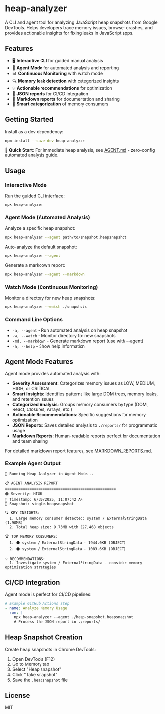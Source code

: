 # heap-analyzer

A CLI and agent tool for analyzing JavaScript heap snapshots from Google DevTools. Helps developers trace memory issues, browser crashes, and provides actionable insights for fixing leaks in JavaScript apps.

## Features

- 🖥️ **Interactive CLI** for guided manual analysis
- 🤖 **Agent Mode** for automated analysis and reporting
- 📊 **Continuous Monitoring** with watch mode
- 🔍 **Memory leak detection** with categorized insights
- 💡 **Actionable recommendations** for optimization
- 📁 **JSON reports** for CI/CD integration
- 📝 **Markdown reports** for documentation and sharing
- 🎯 **Smart categorization** of memory consumers

## Getting Started

Install as a dev dependency:

```sh
npm install --save-dev heap-analyzer
```

**🚀 Quick Start**: For immediate heap analysis, see [AGENT.md](./AGENT.md) - zero-config automated analysis guide.

## Usage

### Interactive Mode

Run the guided CLI interface:

```sh
npx heap-analyzer
```

### Agent Mode (Automated Analysis)

Analyze a specific heap snapshot:

```sh
npx heap-analyzer --agent path/to/snapshot.heapsnapshot
```

Auto-analyze the default snapshot:

```sh
npx heap-analyzer --agent
```

Generate a markdown report:

```sh
npx heap-analyzer --agent --markdown
```

### Watch Mode (Continuous Monitoring)

Monitor a directory for new heap snapshots:

```sh
npx heap-analyzer --watch ./snapshots
```

### Command Line Options

- `-a, --agent` - Run automated analysis on heap snapshot
- `-w, --watch` - Monitor directory for new snapshots
- `-md, --markdown` - Generate markdown report (use with --agent)
- `-h, --help` - Show help information

## Agent Mode Features

Agent mode provides automated analysis with:

- **Severity Assessment**: Categorizes memory issues as LOW, MEDIUM, HIGH, or CRITICAL
- **Smart Insights**: Identifies patterns like large DOM trees, memory leaks, and retention issues
- **Categorized Analysis**: Groups memory consumers by type (DOM, React, Closures, Arrays, etc.)
- **Actionable Recommendations**: Specific suggestions for memory optimization
- **JSON Reports**: Saves detailed analysis to `./reports/` for programmatic usage
- **Markdown Reports**: Human-readable reports perfect for documentation and team sharing

For detailed markdown report features, see [MARKDOWN_REPORTS.md](./MARKDOWN_REPORTS.md).

### Example Agent Output

```
🤖 Running Heap Analyzer in Agent Mode...

📋 AGENT ANALYSIS REPORT
==================================================
🟠 Severity: HIGH
📅 Timestamp: 6/30/2025, 11:07:42 AM
📁 Snapshot: single.heapsnapshot

🔍 KEY INSIGHTS:
  1. Large memory consumer detected: system / ExternalStringData (1.90MB)
  2. Total heap size: 9.73MB with 127,468 objects

🏆 TOP MEMORY CONSUMERS:
  1. ⚫ system / ExternalStringData - 1944.0KB (OBJECT)
  2. ⚫ system / ExternalStringData - 1083.6KB (OBJECT)

💡 RECOMMENDATIONS:
  1. Investigate system / ExternalStringData - consider memory optimization strategies
```

## CI/CD Integration

Agent mode is perfect for CI/CD pipelines:

```yaml
# Example GitHub Actions step
- name: Analyze Memory Usage
  run: |
    npx heap-analyzer --agent ./heap-snapshot.heapsnapshot
    # Process the JSON report in ./reports/
```

## Heap Snapshot Creation

Create heap snapshots in Chrome DevTools:

1. Open DevTools (F12)
2. Go to Memory tab
3. Select "Heap snapshot"
4. Click "Take snapshot"
5. Save the `.heapsnapshot` file

## License

MIT
